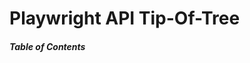 
# Playwright API <!-- GEN:version -->Tip-Of-Tree<!-- GEN:stop-->

##### Table of Contents

<!-- GEN:toc-top-level -->
<!-- GEN:stop -->

